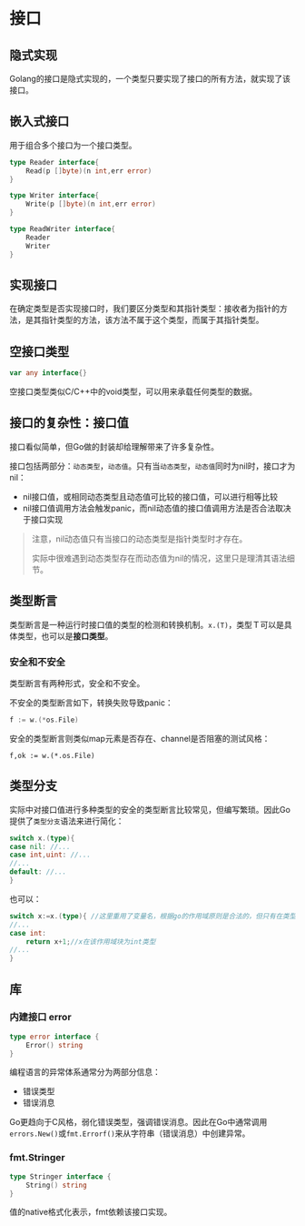 # 接口
## 隐式实现

Golang的接口是隐式实现的，一个类型只要实现了接口的所有方法，就实现了该接口。

## 嵌入式接口

用于组合多个接口为一个接口类型。

```go
type Reader interface{
    Read(p []byte)(n int,err error)
}

type Writer interface{
    Write(p []byte)(n int,err error)
}

type ReadWriter interface{
    Reader
    Writer
}
```

## 实现接口

在确定类型是否实现接口时，我们要区分类型和其指针类型：接收者为指针的方法，是其指针类型的方法，该方法不属于这个类型，而属于其指针类型。



## 空接口类型

```go
var any interface{}
```

空接口类型类似C/C++中的void类型，可以用来承载任何类型的数据。

## 接口的复杂性：接口值

接口看似简单，但Go做的封装却给理解带来了许多复杂性。

接口包括两部分：`动态类型`，`动态值`。只有当`动态类型`，`动态值`同时为nil时，接口才为nil：

- nil接口值，或相同动态类型且动态值可比较的接口值，可以进行相等比较
- nil接口值调用方法会触发panic，而nil动态值的接口值调用方法是否合法取决于接口实现

>注意，nil动态值只有当接口的动态类型是指针类型时才存在。
>
>实际中很难遇到动态类型存在而动态值为nil的情况，这里只是理清其语法细节。

## 类型断言

类型断言是一种运行时接口值的类型的检测和转换机制。`x.(T)`，类型Ｔ可以是具体类型，也可以是**接口类型**。

### 安全和不安全

类型断言有两种形式，安全和不安全。

不安全的类型断言如下，转换失败导致panic：

```go
f := w.(*os.File)
```

安全的类型断言则类似map元素是否存在、channel是否阻塞的测试风格：

```
f,ok := w.(*.os.File)
```

## 类型分支

实际中对接口值进行多种类型的安全的类型断言比较常见，但编写繁琐。因此Go提供了`类型分支`语法来进行简化：

```go
switch x.(type){
case nil: //...
case int,uint: //...
//...
default: //...
}
```

也可以：

```go
switch x:=x.(type){ //这里重用了变量名，根据go的作用域原则是合法的，但只有在类型断言／分支中比较常见
//...
case int:
    return x+1;//x在该作用域块为int类型
//...
}
```

## 库
### 内建接口 error

```go
type error interface {
    Error() string
}
```

编程语言的异常体系通常分为两部分信息：

- 错误类型
- 错误消息

Go更趋向于C风格，弱化错误类型，强调错误消息。因此在Go中通常调用`errors.New()`或`fmt.Errorf()`来从字符串（错误消息）中创建异常。

### fmt.Stringer

```go
type Stringer interface {
	String() string
}
```

值的native格式化表示，fmt依赖该接口实现。